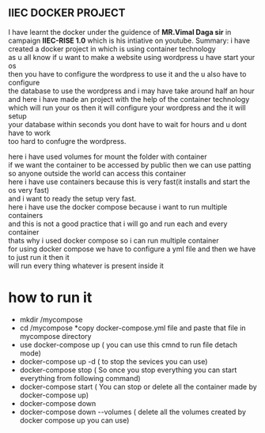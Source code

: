 ## IIEC DOCKER PROJECT 
 I have learnt the docker under the guidence of **MR.Vimal Daga sir** in campaign **IIEC-RISE 1.0** which is his intiative on youtube.
Summary:
i have created a docker project in which is using container technology <br />
as u all know if u want to make a website using wordpress u have start your os <br />
then you have to configure the wordpress to use it and the u also have to configure <br />
the database to use the wordpress and i may have take around half an hour <br />
and here i have made an project with the help of the container technology <br />
which will run your os then it will configure your wordpress and the it will setup <br />
your database within seconds you dont have to wait for hours and u dont have to work <br />
too hard to confugre the wordpress. 

here i have used volumes for mount the folder with container <br />
if we want the container to be accessed by public then we can use patting <br />
so anyone outside the world can access this container <br />
here i have use containers because this is very fast(it installs and start the os very fast) <br />
and i want to ready the setup very fast. <br />
here i have use the docker compose because i want to run multiple containers <br />
and this is not a good practice that i will go and run each and every container <br />
thats why i used docker compose so i can run multiple container <br />
for using docker compose we have to configure a yml file and then we have to just run it then it <br />
will run every thing whatever is present inside it <br />
 
# how to run it
* mkdir /mycompose
* cd /mycompose
*copy docker-compose.yml file and paste that file in mycompose directory
* use docker-compose up ( you can use this cmnd to run file detach mode)
* docker-compose up -d  ( to stop the sevices you can use)
* docker-compose stop   ( So once you stop everything you can start everything from following command)
* docker-compose start  ( You can stop or delete all the container made by docker-compose up)
* docker-compose down
* docker-compose down --volumes    ( delete all the volumes created by docker compose up you can use)

 
